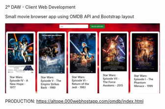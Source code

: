 2º DAW - Client Web Development

Small movie browser app using OMDB API and Bootstrap layout 

![alt text](./assets/Annotation.jpg)

PRODUCTION: https://altope.000webhostapp.com/omdb/index.html